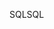 <span data-ttu-id="ebc0a-101">SQL</span><span class="sxs-lookup"><span data-stu-id="ebc0a-101">SQL</span></span>